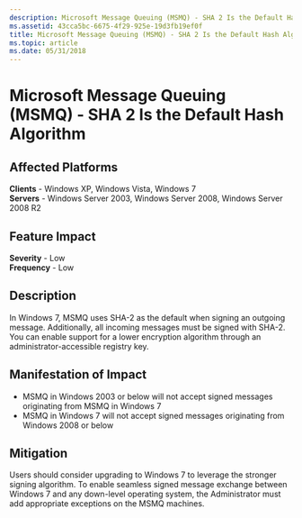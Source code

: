 ```yaml
---
description: Microsoft Message Queuing (MSMQ) - SHA 2 Is the Default Hash Algorithm
ms.assetid: 43cca5bc-6675-4f29-925e-19d3fb19ef0f
title: Microsoft Message Queuing (MSMQ) - SHA 2 Is the Default Hash Algorithm
ms.topic: article
ms.date: 05/31/2018
---
```


# Microsoft Message Queuing (MSMQ) - SHA 2 Is the Default Hash Algorithm

## Affected Platforms

 **Clients** - Windows XP, Windows Vista, Windows 7  
**Servers** - Windows Server 2003, Windows Server 2008, Windows Server 2008 R2  










## Feature Impact

 **Severity** - Low  
**Frequency** - Low  





## Description

In Windows 7, MSMQ uses SHA-2 as the default when signing an outgoing message. Additionally, all incoming messages must be signed with SHA-2. You can enable support for a lower encryption algorithm through an administrator-accessible registry key.

## Manifestation of Impact

-   MSMQ in Windows 2003 or below will not accept signed messages originating from MSMQ in Windows 7
-   MSMQ in Windows 7 will not accept signed messages originating from Windows 2008 or below

## Mitigation

Users should consider upgrading to Windows 7 to leverage the stronger signing algorithm. To enable seamless signed message exchange between Windows 7 and any down-level operating system, the Administrator must add appropriate exceptions on the MSMQ machines.

 

 




